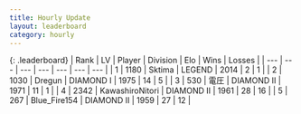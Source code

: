 ```yaml
---
title: Hourly Update
layout: leaderboard
category: hourly
---
```


{: .leaderboard}
| Rank | LV | Player | Division | Elo | Wins | Losses |
| --- | --- | --- | --- | --- | --- | --- |
| <span data-change="0">1</span> | 1180 | <span title="ID: 353063">Sktima</span> | LEGEND | <span data-change="0">2014</span> | <span data-change="0">2</span> | <span data-change="0">1</span> |
| <span data-change="0">2</span> | 1030 | <span title="ID: 337810">Dregun</span> | DIAMOND I | <span data-change="0">1975</span> | <span data-change="0">14</span> | <span data-change="0">5</span> |
| <span data-change="0">3</span> | 530 | <span title="ID: 407707">電圧</span> | DIAMOND II | <span data-change="7">1971</span> | <span data-change="1">11</span> | <span data-change="0">1</span> |
| <span data-change="1">4</span> | 2342 | <span title="ID: 164871">KawashiroNitori</span> | DIAMOND II | <span data-change="8">1961</span> | <span data-change="1">28</span> | <span data-change="0">16</span> |
| <span data-change="-1">5</span> | 267 | <span title="ID: 229312">Blue_Fire154</span> | DIAMOND II | <span data-change="0">1959</span> | <span data-change="0">27</span> | <span data-change="0">12</span> |